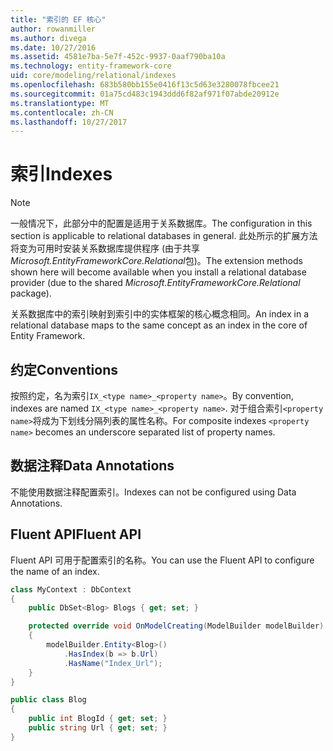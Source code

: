 ```yaml
---
title: "索引的 EF 核心"
author: rowanmiller
ms.author: divega
ms.date: 10/27/2016
ms.assetid: 4581e7ba-5e7f-452c-9937-0aaf790ba10a
ms.technology: entity-framework-core
uid: core/modeling/relational/indexes
ms.openlocfilehash: 683b580bb155e0416f13c5d63e3280078fbcee21
ms.sourcegitcommit: 01a75cd483c1943ddd6f82af971f07abde20912e
ms.translationtype: MT
ms.contentlocale: zh-CN
ms.lasthandoff: 10/27/2017
---
```

# <a name="indexes"></a><span data-ttu-id="1e720-102">索引</span><span class="sxs-lookup"><span data-stu-id="1e720-102">Indexes</span></span>

> [!NOTE]  
> <span data-ttu-id="1e720-103">一般情况下，此部分中的配置是适用于关系数据库。</span><span class="sxs-lookup"><span data-stu-id="1e720-103">The configuration in this section is applicable to relational databases in general.</span></span> <span data-ttu-id="1e720-104">此处所示的扩展方法将变为可用时安装关系数据库提供程序 (由于共享*Microsoft.EntityFrameworkCore.Relational*包)。</span><span class="sxs-lookup"><span data-stu-id="1e720-104">The extension methods shown here will become available when you install a relational database provider (due to the shared *Microsoft.EntityFrameworkCore.Relational* package).</span></span>

<span data-ttu-id="1e720-105">关系数据库中的索引映射到索引中的实体框架的核心概念相同。</span><span class="sxs-lookup"><span data-stu-id="1e720-105">An index in a relational database maps to the same concept as an index in the core of Entity Framework.</span></span>

## <a name="conventions"></a><span data-ttu-id="1e720-106">约定</span><span class="sxs-lookup"><span data-stu-id="1e720-106">Conventions</span></span>

<span data-ttu-id="1e720-107">按照约定，名为索引`IX_<type name>_<property name>`。</span><span class="sxs-lookup"><span data-stu-id="1e720-107">By convention, indexes are named `IX_<type name>_<property name>`.</span></span> <span data-ttu-id="1e720-108">对于组合索引`<property name>`将成为下划线分隔列表的属性名称。</span><span class="sxs-lookup"><span data-stu-id="1e720-108">For composite indexes `<property name>` becomes an underscore separated list of property names.</span></span>

## <a name="data-annotations"></a><span data-ttu-id="1e720-109">数据注释</span><span class="sxs-lookup"><span data-stu-id="1e720-109">Data Annotations</span></span>

<span data-ttu-id="1e720-110">不能使用数据注释配置索引。</span><span class="sxs-lookup"><span data-stu-id="1e720-110">Indexes can not be configured using Data Annotations.</span></span>

## <a name="fluent-api"></a><span data-ttu-id="1e720-111">Fluent API</span><span class="sxs-lookup"><span data-stu-id="1e720-111">Fluent API</span></span>

<span data-ttu-id="1e720-112">Fluent API 可用于配置索引的名称。</span><span class="sxs-lookup"><span data-stu-id="1e720-112">You can use the Fluent API to configure the name of an index.</span></span>

<!-- [!code-csharp[Main](samples/core/relational/Modeling/FluentAPI/Samples/Relational/IndexName.cs?highlight=9)] -->
``` csharp
class MyContext : DbContext
{
    public DbSet<Blog> Blogs { get; set; }

    protected override void OnModelCreating(ModelBuilder modelBuilder)
    {
        modelBuilder.Entity<Blog>()
            .HasIndex(b => b.Url)
            .HasName("Index_Url");
    }
}

public class Blog
{
    public int BlogId { get; set; }
    public string Url { get; set; }
}
```

